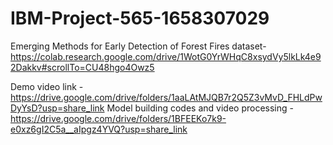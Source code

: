 # IBM-Project-565-1658307029
Emerging Methods for Early Detection of Forest Fires
dataset-https://colab.research.google.com/drive/1WotG0YrWHqC8xsydVy5lkLk4e92Dakkv#scrollTo=CU48hgo4Owz5

Demo video link - https://drive.google.com/drive/folders/1aaLAtMJQB7r2Q5Z3vMvD_FHLdPwDyYsD?usp=share_link
Model building codes and video processing - https://drive.google.com/drive/folders/1BFEEKo7k9-e0xz6gI2C5a__aIpgz4YVQ?usp=share_link
